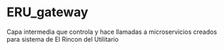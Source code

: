 # ERU_gateway
Capa intermedia que controla y hace llamadas a microservicios creados para sistema de El Rincon del Utilitario
